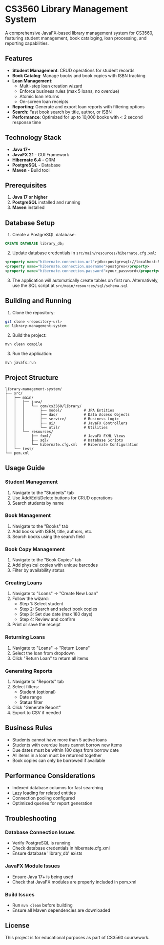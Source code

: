# CS3560 Library Management System

A comprehensive JavaFX-based library management system for CS3560, featuring student management, book cataloging, loan processing, and reporting capabilities.

## Features

- **Student Management**: CRUD operations for student records
- **Book Catalog**: Manage books and book copies with ISBN tracking
- **Loan Management**: 
  - Multi-step loan creation wizard
  - Enforce business rules (max 5 loans, no overdue)
  - Atomic loan returns
  - On-screen loan receipts
- **Reporting**: Generate and export loan reports with filtering options
- **Search**: Fast book search by title, author, or ISBN
- **Performance**: Optimized for up to 10,000 books with < 2 second response time

## Technology Stack

- **Java 17+**
- **JavaFX 21** - GUI Framework
- **Hibernate 6.4** - ORM
- **PostgreSQL** - Database
- **Maven** - Build tool

## Prerequisites

1. **Java 17 or higher**
2. **PostgreSQL** installed and running
3. **Maven** installed

## Database Setup

1. Create a PostgreSQL database:
```sql
CREATE DATABASE library_db;
```

2. Update database credentials in `src/main/resources/hibernate.cfg.xml`:
```xml
<property name="hibernate.connection.url">jdbc:postgresql://localhost:5432/library_db</property>
<property name="hibernate.connection.username">postgres</property>
<property name="hibernate.connection.password">your_password</property>
```

3. The application will automatically create tables on first run. Alternatively, use the SQL script at `src/main/resources/sql/schema.sql`

## Building and Running

1. Clone the repository:
```bash
git clone <repository-url>
cd library-management-system
```

2. Build the project:
```bash
mvn clean compile
```

3. Run the application:
```bash
mvn javafx:run
```

## Project Structure

```
library-management-system/
├── src/
│   ├── main/
│   │   ├── java/
│   │   │   └── com/cs3560/library/
│   │   │       ├── model/          # JPA Entities
│   │   │       ├── dao/            # Data Access Objects
│   │   │       ├── service/        # Business Logic
│   │   │       ├── ui/             # JavaFX Controllers
│   │   │       └── util/           # Utilities
│   │   └── resources/
│   │       ├── fxml/               # JavaFX FXML Views
│   │       ├── sql/                # Database Scripts
│   │       └── hibernate.cfg.xml   # Hibernate Configuration
│   └── test/
└── pom.xml
```

## Usage Guide

### Student Management
1. Navigate to the "Students" tab
2. Use Add/Edit/Delete buttons for CRUD operations
3. Search students by name

### Book Management
1. Navigate to the "Books" tab
2. Add books with ISBN, title, authors, etc.
3. Search books using the search field

### Book Copy Management
1. Navigate to the "Book Copies" tab
2. Add physical copies with unique barcodes
3. Filter by availability status

### Creating Loans
1. Navigate to "Loans" → "Create New Loan"
2. Follow the wizard:
   - Step 1: Select student
   - Step 2: Search and select book copies
   - Step 3: Set due date (max 180 days)
   - Step 4: Review and confirm
3. Print or save the receipt

### Returning Loans
1. Navigate to "Loans" → "Return Loans"
2. Select the loan from dropdown
3. Click "Return Loan" to return all items

### Generating Reports
1. Navigate to "Reports" tab
2. Select filters:
   - Student (optional)
   - Date range
   - Status filter
3. Click "Generate Report"
4. Export to CSV if needed

## Business Rules

- Students cannot have more than 5 active loans
- Students with overdue loans cannot borrow new items
- Due dates must be within 180 days from borrow date
- All items in a loan must be returned together
- Book copies can only be borrowed if available

## Performance Considerations

- Indexed database columns for fast searching
- Lazy loading for related entities
- Connection pooling configured
- Optimized queries for report generation

## Troubleshooting

### Database Connection Issues
- Verify PostgreSQL is running
- Check database credentials in hibernate.cfg.xml
- Ensure database 'library_db' exists

### JavaFX Module Issues
- Ensure Java 17+ is being used
- Check that JavaFX modules are properly included in pom.xml

### Build Issues
- Run `mvn clean` before building
- Ensure all Maven dependencies are downloaded

## License

This project is for educational purposes as part of CS3560 coursework. 